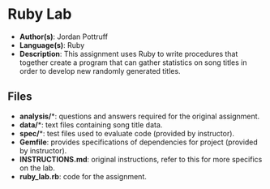 # Ruby Lab
* **Author(s)**: Jordan Pottruff
* **Language(s)**: Ruby
* **Description**: This assignment uses Ruby to write procedures that together create a program that can gather statistics on song titles in order to develop new randomly generated titles.
## Files
* **analysis/***: questions and answers required for the original assignment.
* **data/***: text files containing song title data.
* **spec/***: test files used to evaluate code (provided by instructor).
* **Gemfile**: provides specifications of dependencies for project (provided by instructor).
* **INSTRUCTIONS.md**: original instructions, refer to this for more specifics on the lab.
* **ruby_lab.rb**: code for the assignment.
